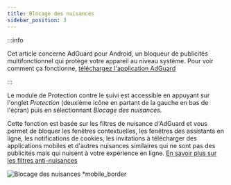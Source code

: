 ```yaml
---
title: Blocage des nuisances
sidebar_position: 3
---
```


:::info

Cet article concerne AdGuard pour Android, un bloqueur de publicités multifonctionnel qui protège votre appareil au niveau système. Pour voir comment ça fonctionne, [téléchargez l'application AdGuard](https://agrd.io/download-kb-adblock)

:::

Le module de Protection contre le suivi est accessible en appuyant sur l'onglet _Protection_ (deuxième icône en partant de la gauche en bas de l'écran) puis en sélectionnant _Blocage des nuisances_.

Cette fonction est basée sur les filtres de nuisance d'AdGuard et vous permet de bloquer les fenêtres contextuelles, les fenêtres des assistants en ligne, les notifications de cookies, les invitations à télécharger des applications mobiles et d'autres nuisances similaires qui ne sont pas des publicités mais qui nuisent à votre expérience en ligne. [En savoir plus sur les filtres anti-nuisances](/general/ad-filtering/adguard-filters/#adguard-filters)

![Blocage des nuisances \*mobile_border](https://cdn.adtidy.org/blog/new/lwujvannoyance.png)
